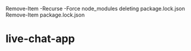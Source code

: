 <!-- deleting node_modules -->

Remove-Item -Recurse -Force node_modules
deleting package.lock.json
Remove-Item package.lock.json
# live-chat-app

